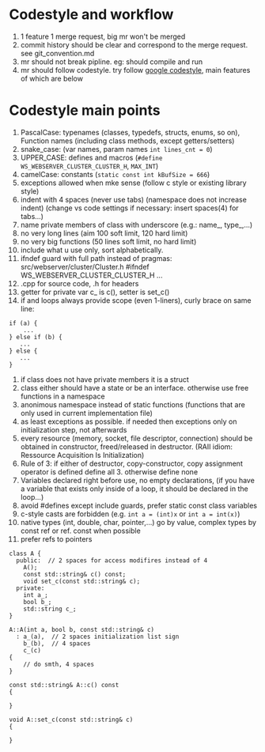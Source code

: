 # Codestyle and workflow

1) 1 feature 1 merge request, big mr won't be merged
2) commit history should be clear and correspond to the merge request. see git_convention.md
3) mr should not break pipline. eg: should compile and run
4) mr should follow codestyle. try follow [google codestyle](https://google.github.io/styleguide/cppguide.html), main features of which are below


# Codestyle main points

1) PascalCase: typenames (classes, typedefs, structs, enums, so on), Function names (including class methods, except getters/setters)
2) snake_case: (var names, param names `int lines_cnt = 0`)
3) UPPER_CASE: defines and macros (`#define WS_WEBSERVER_CLUSTER_CLUSTER_H`, `MAX_INT`)
4) camelCase: constants (`static const int kBufSize = 666`)
5) exceptions allowed when mke sense (follow c style or existing library style)
6) indent with 4 spaces (never use tabs) (namespace does not increase indent) (change vs code settings if necessary: insert spaces(4) for tabs...)
7) name private members of class with underscore (e.g.: name_, type_,...)
8) no very long lines (aim 100 soft limit, 120 hard limit)
9) no very big functions (50 lines soft limit, no hard limit)
10) include what u use only, sort alphabetically.
11) ifndef guard with full path instead of pragmas: src/webserver/cluster/Cluster.h #ifndef WS_WEBSERVER_CLUSTER_CLUSTER_H ...
12) .cpp for source code, .h for headers
13) getter for private var c_ is c(), setter is set_c()
14) if and loops always provide scope (even 1-liners), curly brace on same line:
```
if (a) {
	...
} else if (b) {
   ...
} else {
   ...
}
```

1) if class does not have private members it is a struct
2) class either should have a state or be an interface. otherwise use free functions in a namespace
3) anonimous namespace instead of static functions (functions that are only used in current implementation file)
4) as least exceptions as possible. if needed then exceptions only on initialization step, not afterwards
5) every resource (memory, socket, file descriptor, connection) should be obtained in constructor, freed/released in destructor. (RAII idiom: Ressource Acquisition Is Initialization)
6) Rule of 3: if either of destructor, copy-constructor, copy assignment operator is defined define all 3. otherwise define none
7) Variables declared right before use, no empty declarations, (if you have a variable that exists only inside of a loop, it should be declared in the loop...)
8) avoid #defines except include guards, prefer static const class variables
9) c-style casts are forbidden (e.g. `int a = (int)x` or `int a = int(x)`)  
10) native types (int, double, char, pointer,...) go by value, complex types by const ref or ref. const when possible
11) prefer refs to pointers

```
class A {
  public:  // 2 spaces for access modifires instead of 4
    A();
    const std::string& c() const;
    void set_c(const std::string& c);
  private:
    int a_;
    bool b_;
    std::string c_;
}

A::A(int a, bool b, const std::string& c)
  : a_(a),  // 2 spaces initialization list sign
    b_(b),  // 4 spaces
    c_(c)
{
    // do smth, 4 spaces
}

const std::string& A::c() const
{

}

void A::set_c(const std::string& c)
{

}
```
